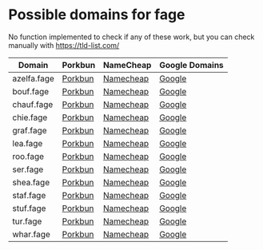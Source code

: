 # Possible domains for fage

No function implemented to check if any of these work, but you can check manually with https://tld-list.com/

| Domain | Porkbun | NameCheap | Google Domains |
|---|---|---|---|
| azelfa.fage | [Porkbun](https://porkbun.com/checkout/search?prb=e814663da1&tlds=&idnLanguage=&search=search&q=azelfa.fage) | [Namecheap](https://www.namecheap.com/domains/registration/results/?domain=azelfa.fage) | [Google](https://domains.google.com/registrar/search?searchTerm=azelfa.fage) |
| bouf.fage | [Porkbun](https://porkbun.com/checkout/search?prb=e814663da1&tlds=&idnLanguage=&search=search&q=bouf.fage) | [Namecheap](https://www.namecheap.com/domains/registration/results/?domain=bouf.fage) | [Google](https://domains.google.com/registrar/search?searchTerm=bouf.fage) |
| chauf.fage | [Porkbun](https://porkbun.com/checkout/search?prb=e814663da1&tlds=&idnLanguage=&search=search&q=chauf.fage) | [Namecheap](https://www.namecheap.com/domains/registration/results/?domain=chauf.fage) | [Google](https://domains.google.com/registrar/search?searchTerm=chauf.fage) |
| chie.fage | [Porkbun](https://porkbun.com/checkout/search?prb=e814663da1&tlds=&idnLanguage=&search=search&q=chie.fage) | [Namecheap](https://www.namecheap.com/domains/registration/results/?domain=chie.fage) | [Google](https://domains.google.com/registrar/search?searchTerm=chie.fage) |
| graf.fage | [Porkbun](https://porkbun.com/checkout/search?prb=e814663da1&tlds=&idnLanguage=&search=search&q=graf.fage) | [Namecheap](https://www.namecheap.com/domains/registration/results/?domain=graf.fage) | [Google](https://domains.google.com/registrar/search?searchTerm=graf.fage) |
| lea.fage | [Porkbun](https://porkbun.com/checkout/search?prb=e814663da1&tlds=&idnLanguage=&search=search&q=lea.fage) | [Namecheap](https://www.namecheap.com/domains/registration/results/?domain=lea.fage) | [Google](https://domains.google.com/registrar/search?searchTerm=lea.fage) |
| roo.fage | [Porkbun](https://porkbun.com/checkout/search?prb=e814663da1&tlds=&idnLanguage=&search=search&q=roo.fage) | [Namecheap](https://www.namecheap.com/domains/registration/results/?domain=roo.fage) | [Google](https://domains.google.com/registrar/search?searchTerm=roo.fage) |
| ser.fage | [Porkbun](https://porkbun.com/checkout/search?prb=e814663da1&tlds=&idnLanguage=&search=search&q=ser.fage) | [Namecheap](https://www.namecheap.com/domains/registration/results/?domain=ser.fage) | [Google](https://domains.google.com/registrar/search?searchTerm=ser.fage) |
| shea.fage | [Porkbun](https://porkbun.com/checkout/search?prb=e814663da1&tlds=&idnLanguage=&search=search&q=shea.fage) | [Namecheap](https://www.namecheap.com/domains/registration/results/?domain=shea.fage) | [Google](https://domains.google.com/registrar/search?searchTerm=shea.fage) |
| staf.fage | [Porkbun](https://porkbun.com/checkout/search?prb=e814663da1&tlds=&idnLanguage=&search=search&q=staf.fage) | [Namecheap](https://www.namecheap.com/domains/registration/results/?domain=staf.fage) | [Google](https://domains.google.com/registrar/search?searchTerm=staf.fage) |
| stuf.fage | [Porkbun](https://porkbun.com/checkout/search?prb=e814663da1&tlds=&idnLanguage=&search=search&q=stuf.fage) | [Namecheap](https://www.namecheap.com/domains/registration/results/?domain=stuf.fage) | [Google](https://domains.google.com/registrar/search?searchTerm=stuf.fage) |
| tur.fage | [Porkbun](https://porkbun.com/checkout/search?prb=e814663da1&tlds=&idnLanguage=&search=search&q=tur.fage) | [Namecheap](https://www.namecheap.com/domains/registration/results/?domain=tur.fage) | [Google](https://domains.google.com/registrar/search?searchTerm=tur.fage) |
| whar.fage | [Porkbun](https://porkbun.com/checkout/search?prb=e814663da1&tlds=&idnLanguage=&search=search&q=whar.fage) | [Namecheap](https://www.namecheap.com/domains/registration/results/?domain=whar.fage) | [Google](https://domains.google.com/registrar/search?searchTerm=whar.fage) |
